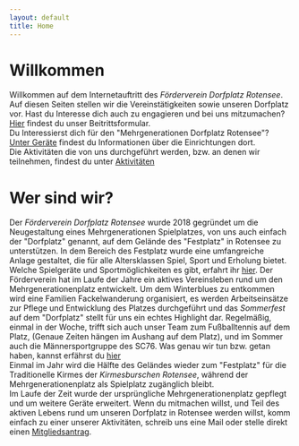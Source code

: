 ```yaml
---
layout: default
title: Home
---
```


# Willkommen
Willkommen auf dem Internetauftritt des *Förderverein Dorfplatz Rotensee*.
Auf diesen Seiten stellen wir die Vereinstätigkeiten sowie unseren Dorfplatz vor. 
Hast du Interesse dich auch zu engagieren und bei uns mitzumachen? [Hier](/Satzung) findest du unser Beitrittsformular.  
Du Interessierst dich für den "Mehrgenerationen Dorfplatz Rotensee"? [Unter Geräte](/Geraete) findest du Informationen über die Einrichtungen dort.  
Die Aktivitäten die von uns durchgeführt werden, bzw. an denen wir teilnehmen, findest du unter [Aktivitäten](/Aktivitaeten)  

# Wer sind wir?
Der *Förderverein Dorfplatz Rotensee* wurde 2018 gegründet um die Neugestaltung eines Mehrgenerationen Spielplatzes, von uns auch einfach der "Dorfplatz" genannt, auf dem Gelände des "Festplatz" in Rotensee zu unterstützen. In dem Bereich des Festplatz wurde eine umfangreiche Anlage gestaltet, die für alle Altersklassen Spiel, Sport und Erholung bietet. Welche Spielgeräte und Sportmöglichkeiten es gibt, erfahrt ihr [hier](/Geraete).
Der Förderverein hat im Laufe der Jahre ein aktives Vereinsleben rund um den Mehrgenerationenplatz entwickelt. Um dem Winterblues zu entkommen wird eine Familien Fackelwanderung organisiert, es werden Arbeitseinsätze zur Pflege und Entwicklung des Platzes durchgeführt und das *Sommerfest* auf dem "Dorfplatz" stellt für uns ein echtes Highlight dar. Regelmäßig, einmal in der Woche, trifft sich auch unser Team zum Fußballtennis auf dem Platz, (Genaue Zeiten hängen im Aushang auf dem Platz), und im Sommer auch die Männersportgruppe des SC76. Was genau wir tun bzw. getan haben, kannst erfährst du [hier](/Aktivitaeten)  
Einmal im Jahr wird die Hälfte des Geländes wieder zum "Festplatz" für die Traditionelle Kirmes der *Kirmesburschen Rotensee*, während der Mehrgenerationenplatz als Spielplatz zugänglich bleibt.  
Im Laufe der Zeit wurde der ursprüngliche Mehrgenerationenplatz gepflegt und um weitere Geräte erweitert. Wenn du mitmachen willst, und Teil des aktiven Lebens rund um unseren Dorfplatz in Rotensee werden willst, komm einfach zu einer unserer Aktivitäten, schreib uns eine Mail oder stelle direkt einen [Mitgliedsantrag](/Satzung).
